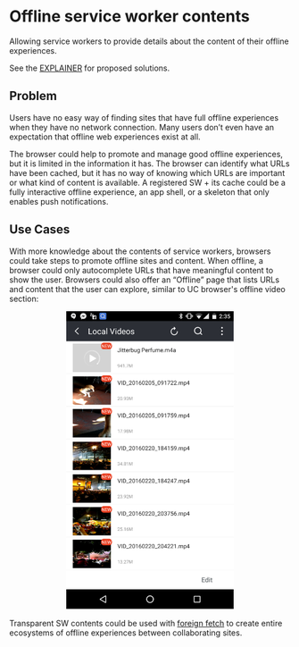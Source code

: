 # Offline service worker contents
Allowing service workers to provide details about the content of their offline experiences.

See the [EXPLAINER](https://github.com/drufball/sw-content-indexing/blob/master/EXPLAINER.md) for proposed solutions.

## Problem
Users have no easy way of finding sites that have full offline experiences when they have no network connection. Many users don’t even have an expectation that offline web experiences exist at all.

The browser could help to promote and manage good offline experiences, but it is limited in the information it has. The browser can identify what URLs have been cached, but it has no way of knowing which URLs are important or what kind of content is available. A registered SW + its cache could be a fully interactive offline experience, an app shell, or a skeleton that only enables push notifications. 

## Use Cases
With more knowledge about the contents of service workers, browsers could take steps to promote offline sites and content. When offline, a browser could only autocomplete URLs that have meaningful content to show the user. Browsers could also offer an “Offline” page that lists URLs and content that the user can explore, similar to UC browser's offline video section:

<div align="center">
    <img src="img/offline-videos-uc.png" alt="Browser collecting offline videos" width="300px"></img>
</div>

Transparent SW contents could be used with [foreign fetch](https://github.com/mkruisselbrink/ServiceWorker/blob/foreign-fetch/foreign_fetch_explainer.md) to create entire ecosystems of offline experiences between collaborating sites.
